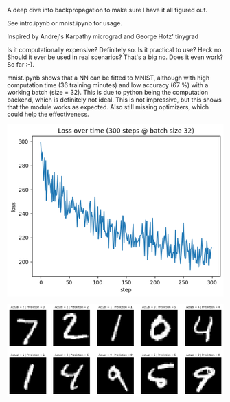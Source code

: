 
A deep dive into backpropagation to make sure I have it all figured out.

See intro.ipynb or mnist.ipynb for usage.

Inspired by Andrej's Karpathy micrograd and George Hotz' tinygrad

Is it computationally expensive? Definitely so. Is it practical to use? Heck no. Should it ever be used in real scenarios? That's a big no. Does it even work? So far :-). 

mnist.ipynb shows that a NN can be fitted to MNIST, although with high computation time (36 training minutes) and low accuracy (67 %) with a working batch (size = 32). This is due to python being the computation backend, which is definitely not ideal. This is not impressive, but this shows that the module works as expected. Also still missing optimizers, which could help the effectiveness.

![Loss over time](lossplot.png)

![MNIST results](mnist.png)
